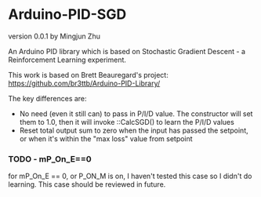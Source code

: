 # Arduino-PID-SGD
version 0.0.1 by Mingjun Zhu

An Arduino PID library which is based on Stochastic Gradient Descent - a Reinforcement Learning experiment.

This work is based on Brett Beauregard's project: https://github.com/br3ttb/Arduino-PID-Library/

The key differences are:
* No need (even it still can) to pass in P/I/D value.  The constructor will set them to 1.0, then it will invoke ::CalcSGD() to learn the P/I/D values
* Reset total output sum to zero when the input has passed the setpoint, or when it's within the "max loss" value from setpoint

### TODO - mP_On_E==0
for mP_On_E == 0, or P_ON_M is on, I haven't tested this case so I didn't do learning.  This case should be reviewed in future.


